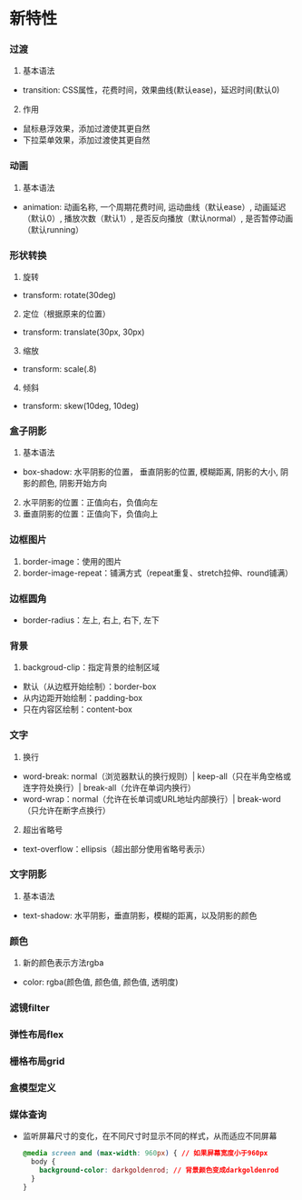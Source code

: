 # 新特性

### 过渡
1.  基本语法
  - transition: CSS属性，花费时间，效果曲线(默认ease)，延迟时间(默认0)
2.  作用
  - 鼠标悬浮效果，添加过渡使其更自然
  - 下拉菜单效果，添加过渡使其更自然

### 动画
1.  基本语法 
  - animation: 动画名称, 一个周期花费时间, 运动曲线（默认ease）, 动画延迟（默认0）, 播放次数（默认1）, 是否反向播放（默认normal）, 是否暂停动画（默认running）

### 形状转换
1.  旋转
  - transform: rotate(30deg)
2.  定位（根据原来的位置）
  - transform: translate(30px, 30px)
3.  缩放
  - transform: scale(.8)
4.  倾斜
  - transform: skew(10deg, 10deg)

### 盒子阴影
1.  基本语法
  - box-shadow: 水平阴影的位置， 垂直阴影的位置, 模糊距离, 阴影的大小, 阴影的颜色, 阴影开始方向
2.  水平阴影的位置：正值向右，负值向左
3.  垂直阴影的位置：正值向下，负值向上

### 边框图片
1.  border-image：使用的图片
2.  border-image-repeat：铺满方式（repeat重复、stretch拉伸、round铺满）

### 边框圆角
- border-radius：左上, 右上, 右下, 左下

### 背景
1.  backgroud-clip：指定背景的绘制区域
  - 默认（从边框开始绘制）：border-box
  - 从内边距开始绘制：padding-box
  - 只在内容区绘制：content-box

### 文字
1.  换行
  - word-break: normal（浏览器默认的换行规则）| keep-all（只在半角空格或连字符处换行）| break-all（允许在单词内换行）
  - word-wrap：normal（允许在长单词或URL地址内部换行）| break-word（只允许在断字点换行）
2.  超出省略号
  - text-overflow：ellipsis（超出部分使用省略号表示）

### 文字阴影
1.  基本语法
  - text-shadow: 水平阴影，垂直阴影，模糊的距离，以及阴影的颜色

### 颜色
1.  新的颜色表示方法rgba
  - color: rgba(颜色值, 颜色值, 颜色值, 透明度)

### 滤镜filter

### 弹性布局flex

### 栅格布局grid

### 盒模型定义

### 媒体查询
- 监听屏幕尺寸的变化，在不同尺寸时显示不同的样式，从而适应不同屏幕
  ```css
  @media screen and (max-width: 960px) { // 如果屏幕宽度小于960px
    body {
      background-color: darkgoldenrod; // 背景颜色变成darkgoldenrod
    }
  }
  ```

### 